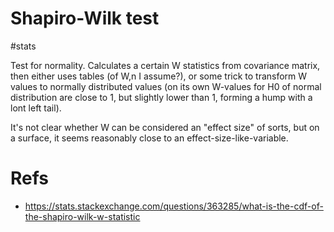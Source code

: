 # Shapiro-Wilk test

#stats

Test for normality. Calculates a certain W statistics from covariance matrix, then either uses tables  (of W,n I assume?), or some trick to transform W values to normally distributed values (on its own W-values for H0 of normal distribution are close to 1, but slightly lower than 1, forming a hump with a lont left tail).

It's not clear whether W can be considered an "effect size" of sorts, but on a surface, it seems reasonably close to an effect-size-like-variable.

# Refs

* https://stats.stackexchange.com/questions/363285/what-is-the-cdf-of-the-shapiro-wilk-w-statistic